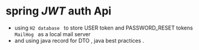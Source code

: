 # spring *JWT* auth Api
 * using `H2 database ` to store USER token and PASSWORD_RESET tokens 
      `MailHog ` as a local mail server
 * and using java record for DTO , java best practices . 

